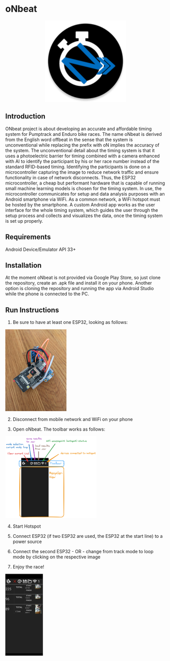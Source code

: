 
oNbeat
==========================

<div align="center">
<img src="app\src\main\res\mipmap-xxxhdpi\ic_launcher_round.png" height="256" alt="oNbeat Icon"/>
</div>

Introduction
------------

ONbeat project is about developing an accurate and affordable timing system for Pumptrack and Enduro bike races. The name oNbeat is derived from the English word offbeat in the sense that the system is unconventional while replacing the prefix with oN implies the accuracy of the system. The unconventional detail about the timing system is that it uses a photoelectric barrier for timing combined with a camera enhanced with AI to identify the participant by his or her race number instead of the standard RFID-based timing. Identifying the participants is done on a microcontroller capturing the image to reduce network traffic and ensure functionality in case of network disconnects. Thus, the ESP32 microcontroller, a cheap but performant hardware that is capable of running small machine learning models is chosen for the timing system. In use, the microcontroller communicates for setup and data analysis purposes with an Android smartphone via WiFi. As a common network, a WiFi hotspot must be hosted by the smartphone. A custom Android app works as the user interface for the whole timing system, which guides the user through the setup process and collects and visualizes the data, once the timing system is set up properly.

Requirements
--------------

Android Device/Emulator API 33+

Installation
--------------

At the moment oNbeat is not provided via Google Play Store, so just clone the repository, create an .apk file and install it on your phone. Another option is cloning the repository and running the app via Android Studio while the phone is connected to the PC.

Run Instructions
--------------
1. Be sure to have at least one ESP32, looking as follows:
<img src="ESP32/ESP32_PXL_20230524_151829037.jpg" height="256" alt="ESP32 Image"/>

2. Disconnect from mobile network and WiFi on your phone

3. Open oNbeat. The toolbar works as follows:
<img src="screenshots/oNbeat_commented.png" height="256" alt="Commented home screen"/>

4. Start Hotspot

5. Connect ESP32 (if two ESP32 are used, the ESP32 at the start line) to a power source

6. Connect the second ESP32 - OR - change from track mode to loop mode by clicking on the respective image

7. Enjoy the race!
<img src="screenshots/Screenshot_20230610-122846.png" height="256" alt="oNbeat in use"/>

